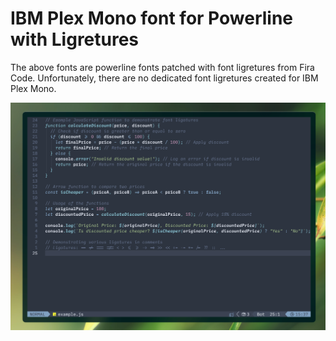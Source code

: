 # IBM Plex Mono font for Powerline with Ligretures

The above fonts are powerline fonts patched with font ligretures from Fira Code. Unfortunately, there are no dedicated font ligretures created for IBM Plex Mono.

![screenshot](./img/screenshot.png)
